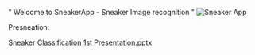 " Welcome to SneakerApp - Sneaker Image recognition "
![Sneaker App](https://user-images.githubusercontent.com/36207058/78203433-f38ee000-7464-11ea-952d-705c167bc311.png)



Presneation:

[Sneaker Classification 1st Presentation.pptx](https://github.com/CcnyUndergraduateCsDegree/SneakerApp/files/4517191/Sneaker.Classification.1st.Presentation.pptx)
